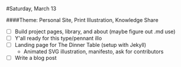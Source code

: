#Saturday, March 13

####Theme: Personal Site, Print Illustration, Knowledge Share
* [ ] Build project pages, library, and about (maybe figure out .md use)
* [ ] Y'all ready for this type/pennant illo
* [ ] Landing page for The Dinner Table (setup with Jekyll)
	* Animated SVG illustration, manifesto, ask for contributors
* [ ] Write a blog post